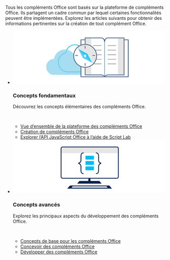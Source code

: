 <p>Tous les compléments Office sont basés sur la plateforme de compléments Office. Ils partagent un cadre commun par lequel certaines fonctionnalités peuvent être implémentées. Explorez les articles suivants pour obtenir des informations pertinentes sur la création de tout complément Office.</p>

<ul class="cardsK panelContent cols cols2">
    <li>
        <div class="cardSize">
            <div class="cardPadding">
                <div class="card">
                    <div class="cardImageOuter">
                        <div class="cardImage bgdAccent1">
                            <img src="../images/index-landing-page/developer-documentation.svg" alt="Office Add-ins concepts graphic" data-linktype="external" class="x-hidden-focus"/>
                        </div>
                    </div>
                    <div class="cardText">
                        <h3>Concepts fondamentaux</h3>
                        <p>Découvrez les concepts élémentaires des compléments Office.</p>
                        <br/>
                        <ul>
                            <li><a href="../overview/office-add-ins.md">Vue d’ensemble de la plateforme des compléments Office</a></li>
                            <li><a href="../overview/office-add-ins-fundamentals.md">Création de compléments Office</a></li>
                            <li><a href="../overview/explore-with-script-lab.md">Explorer l’API JavaScript Office à l’aide de Script Lab</a></li>
                        </ul>
                    </div>
                </div>
            </div>
        </div>
    </li>
    <li>
        <div class="cardSize">
            <div class="cardPadding">
                <div class="card">
                    <div class="cardImageOuter">
                        <div class="cardImage bgdAccent1">
                            <img src="../images/index-landing-page/monitor-with-code.svg" alt="Office Add-ins development graphic" data-linktype="external" class="x-hidden-focus"/>
                        </div>
                    </div>
                    <div class="cardText">
                        <h3>Concepts avancés</h3>
                        <p>Explorez les principaux aspects du développement des compléments Office.</p>
                        <br/>
                        <ul>
                            <li><a href="../overview/core-concepts-office-add-ins.md">Concepts de base pour les compléments Office</a></li>
                            <li><a href="../design/add-in-design.md">Concevoir des compléments Office</a></li>
                            <li><a href="../develop/develop-overview.md">Développer des compléments Office</a></li>                            
                        </ul>
                    </div>
                </div>
            </div>
        </div>
    </li>
</ul>
